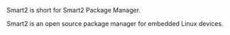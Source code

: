 Smart2 is short for Smart2 Package Manager.

Smart2 is an open source package manager for embedded Linux devices.



